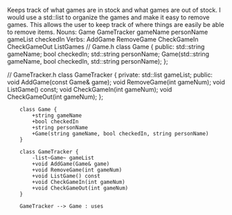 Keeps track of what games are in stock and what games are out of stock. 
I would use a std::list to organize the games and make it easy to remove games. 
This allows the user to keep track of where things are easily be able to remove items.
Nouns:
Game
GameTracker
gameName
personName
gameList
checkedIn
Verbs:
AddGame
RemoveGame
CheckGameIn
CheckGameOut
ListGames
// Game.h
class Game {
public:
    std::string gameName;
    bool checkedIn;
    std::string personName;
    Game(std::string gameName, bool checkedIn, std::string personName);
};
 
// GameTracker.h
class GameTracker {
private:
    std::list<Game> gameList;
public:
    void AddGame(const Game& game);
    void RemoveGame(int gameNum);
    void ListGame() const;
    void CheckGameIn(int gameNum);
    void CheckGameOut(int gameNum);
};
```mermaid
    class Game {
        +string gameName
        +bool checkedIn
        +string personName
        +Game(string gameName, bool checkedIn, string personName)
    }

    class GameTracker {
        -list~Game~ gameList
        +void AddGame(Game& game)
        +void RemoveGame(int gameNum)
        +void ListGame() const
        +void CheckGameIn(int gameNum)
        +void CheckGameOut(int gameNum)
    }
 
    GameTracker --> Game : uses
```